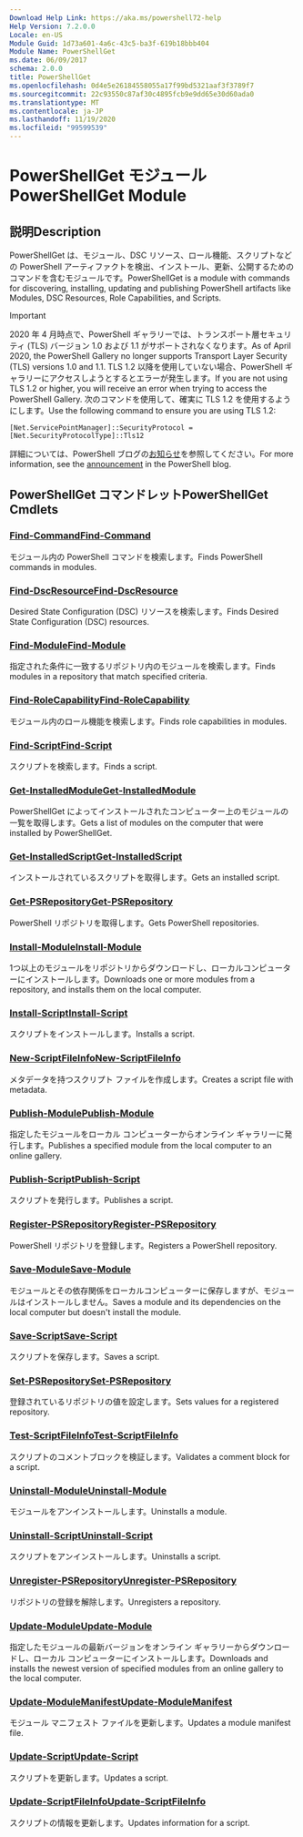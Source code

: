 ```yaml
---
Download Help Link: https://aka.ms/powershell72-help
Help Version: 7.2.0.0
Locale: en-US
Module Guid: 1d73a601-4a6c-43c5-ba3f-619b18bbb404
Module Name: PowerShellGet
ms.date: 06/09/2017
schema: 2.0.0
title: PowerShellGet
ms.openlocfilehash: 0d4e5e26184558055a17f99bd5321aaf3f3789f7
ms.sourcegitcommit: 22c93550c87af30c4895fcb9e9dd65e30d60ada0
ms.translationtype: MT
ms.contentlocale: ja-JP
ms.lasthandoff: 11/19/2020
ms.locfileid: "99599539"
---
```

# <span data-ttu-id="b97e9-102">PowerShellGet モジュール</span><span class="sxs-lookup"><span data-stu-id="b97e9-102">PowerShellGet Module</span></span>

## <span data-ttu-id="b97e9-103">説明</span><span class="sxs-lookup"><span data-stu-id="b97e9-103">Description</span></span>

<span data-ttu-id="b97e9-104">PowerShellGet は、モジュール、DSC リソース、ロール機能、スクリプトなどの PowerShell アーティファクトを検出、インストール、更新、公開するためのコマンドを含むモジュールです。</span><span class="sxs-lookup"><span data-stu-id="b97e9-104">PowerShellGet is a module with commands for discovering, installing, updating and publishing PowerShell artifacts like Modules, DSC Resources, Role Capabilities, and Scripts.</span></span>

> [!IMPORTANT]
> <span data-ttu-id="b97e9-105">2020 年 4 月時点で、PowerShell ギャラリーでは、トランスポート層セキュリティ (TLS) バージョン 1.0 および 1.1 がサポートされなくなります。</span><span class="sxs-lookup"><span data-stu-id="b97e9-105">As of April 2020, the PowerShell Gallery no longer supports Transport Layer Security (TLS) versions 1.0 and 1.1.</span></span> <span data-ttu-id="b97e9-106">TLS 1.2 以降を使用していない場合、PowerShell ギャラリーにアクセスしようとするとエラーが発生します。</span><span class="sxs-lookup"><span data-stu-id="b97e9-106">If you are not using TLS 1.2 or higher, you will receive an error when trying to access the PowerShell Gallery.</span></span> <span data-ttu-id="b97e9-107">次のコマンドを使用して、確実に TLS 1.2 を使用するようにします。</span><span class="sxs-lookup"><span data-stu-id="b97e9-107">Use the following command to ensure you are using TLS 1.2:</span></span>
>
> `[Net.ServicePointManager]::SecurityProtocol = [Net.SecurityProtocolType]::Tls12`
>
> <span data-ttu-id="b97e9-108">詳細については、PowerShell ブログの[お知らせ](https://devblogs.microsoft.com/powershell/powershell-gallery-tls-support/)を参照してください。</span><span class="sxs-lookup"><span data-stu-id="b97e9-108">For more information, see the [announcement](https://devblogs.microsoft.com/powershell/powershell-gallery-tls-support/) in the PowerShell blog.</span></span>

## <span data-ttu-id="b97e9-109">PowerShellGet コマンドレット</span><span class="sxs-lookup"><span data-stu-id="b97e9-109">PowerShellGet Cmdlets</span></span>

### [<span data-ttu-id="b97e9-110">Find-Command</span><span class="sxs-lookup"><span data-stu-id="b97e9-110">Find-Command</span></span>](Find-Command.md)
<span data-ttu-id="b97e9-111">モジュール内の PowerShell コマンドを検索します。</span><span class="sxs-lookup"><span data-stu-id="b97e9-111">Finds PowerShell commands in modules.</span></span>

### [<span data-ttu-id="b97e9-112">Find-DscResource</span><span class="sxs-lookup"><span data-stu-id="b97e9-112">Find-DscResource</span></span>](Find-DscResource.md)
<span data-ttu-id="b97e9-113">Desired State Configuration (DSC) リソースを検索します。</span><span class="sxs-lookup"><span data-stu-id="b97e9-113">Finds Desired State Configuration (DSC) resources.</span></span>

### [<span data-ttu-id="b97e9-114">Find-Module</span><span class="sxs-lookup"><span data-stu-id="b97e9-114">Find-Module</span></span>](Find-Module.md)
<span data-ttu-id="b97e9-115">指定された条件に一致するリポジトリ内のモジュールを検索します。</span><span class="sxs-lookup"><span data-stu-id="b97e9-115">Finds modules in a repository that match specified criteria.</span></span>

### [<span data-ttu-id="b97e9-116">Find-RoleCapability</span><span class="sxs-lookup"><span data-stu-id="b97e9-116">Find-RoleCapability</span></span>](Find-RoleCapability.md)
<span data-ttu-id="b97e9-117">モジュール内のロール機能を検索します。</span><span class="sxs-lookup"><span data-stu-id="b97e9-117">Finds role capabilities in modules.</span></span>

### [<span data-ttu-id="b97e9-118">Find-Script</span><span class="sxs-lookup"><span data-stu-id="b97e9-118">Find-Script</span></span>](Find-Script.md)
<span data-ttu-id="b97e9-119">スクリプトを検索します。</span><span class="sxs-lookup"><span data-stu-id="b97e9-119">Finds a script.</span></span>

### [<span data-ttu-id="b97e9-120">Get-InstalledModule</span><span class="sxs-lookup"><span data-stu-id="b97e9-120">Get-InstalledModule</span></span>](Get-InstalledModule.md)
<span data-ttu-id="b97e9-121">PowerShellGet によってインストールされたコンピューター上のモジュールの一覧を取得します。</span><span class="sxs-lookup"><span data-stu-id="b97e9-121">Gets a list of modules on the computer that were installed by PowerShellGet.</span></span>

### [<span data-ttu-id="b97e9-122">Get-InstalledScript</span><span class="sxs-lookup"><span data-stu-id="b97e9-122">Get-InstalledScript</span></span>](Get-InstalledScript.md)
<span data-ttu-id="b97e9-123">インストールされているスクリプトを取得します。</span><span class="sxs-lookup"><span data-stu-id="b97e9-123">Gets an installed script.</span></span>

### [<span data-ttu-id="b97e9-124">Get-PSRepository</span><span class="sxs-lookup"><span data-stu-id="b97e9-124">Get-PSRepository</span></span>](Get-PSRepository.md)
<span data-ttu-id="b97e9-125">PowerShell リポジトリを取得します。</span><span class="sxs-lookup"><span data-stu-id="b97e9-125">Gets PowerShell repositories.</span></span>

### [<span data-ttu-id="b97e9-126">Install-Module</span><span class="sxs-lookup"><span data-stu-id="b97e9-126">Install-Module</span></span>](Install-Module.md)
<span data-ttu-id="b97e9-127">1つ以上のモジュールをリポジトリからダウンロードし、ローカルコンピューターにインストールします。</span><span class="sxs-lookup"><span data-stu-id="b97e9-127">Downloads one or more modules from a repository, and installs them on the local computer.</span></span>

### [<span data-ttu-id="b97e9-128">Install-Script</span><span class="sxs-lookup"><span data-stu-id="b97e9-128">Install-Script</span></span>](Install-Script.md)
<span data-ttu-id="b97e9-129">スクリプトをインストールします。</span><span class="sxs-lookup"><span data-stu-id="b97e9-129">Installs a script.</span></span>

### [<span data-ttu-id="b97e9-130">New-ScriptFileInfo</span><span class="sxs-lookup"><span data-stu-id="b97e9-130">New-ScriptFileInfo</span></span>](New-ScriptFileInfo.md)
<span data-ttu-id="b97e9-131">メタデータを持つスクリプト ファイルを作成します。</span><span class="sxs-lookup"><span data-stu-id="b97e9-131">Creates a script file with metadata.</span></span>

### [<span data-ttu-id="b97e9-132">Publish-Module</span><span class="sxs-lookup"><span data-stu-id="b97e9-132">Publish-Module</span></span>](Publish-Module.md)
<span data-ttu-id="b97e9-133">指定したモジュールをローカル コンピューターからオンライン ギャラリーに発行します。</span><span class="sxs-lookup"><span data-stu-id="b97e9-133">Publishes a specified module from the local computer to an online gallery.</span></span>

### [<span data-ttu-id="b97e9-134">Publish-Script</span><span class="sxs-lookup"><span data-stu-id="b97e9-134">Publish-Script</span></span>](Publish-Script.md)
<span data-ttu-id="b97e9-135">スクリプトを発行します。</span><span class="sxs-lookup"><span data-stu-id="b97e9-135">Publishes a script.</span></span>

### [<span data-ttu-id="b97e9-136">Register-PSRepository</span><span class="sxs-lookup"><span data-stu-id="b97e9-136">Register-PSRepository</span></span>](Register-PSRepository.md)
<span data-ttu-id="b97e9-137">PowerShell リポジトリを登録します。</span><span class="sxs-lookup"><span data-stu-id="b97e9-137">Registers a PowerShell repository.</span></span>

### [<span data-ttu-id="b97e9-138">Save-Module</span><span class="sxs-lookup"><span data-stu-id="b97e9-138">Save-Module</span></span>](Save-Module.md)
<span data-ttu-id="b97e9-139">モジュールとその依存関係をローカルコンピューターに保存しますが、モジュールはインストールしません。</span><span class="sxs-lookup"><span data-stu-id="b97e9-139">Saves a module and its dependencies on the local computer but doesn't install the module.</span></span>

### [<span data-ttu-id="b97e9-140">Save-Script</span><span class="sxs-lookup"><span data-stu-id="b97e9-140">Save-Script</span></span>](Save-Script.md)
<span data-ttu-id="b97e9-141">スクリプトを保存します。</span><span class="sxs-lookup"><span data-stu-id="b97e9-141">Saves a script.</span></span>

### [<span data-ttu-id="b97e9-142">Set-PSRepository</span><span class="sxs-lookup"><span data-stu-id="b97e9-142">Set-PSRepository</span></span>](Set-PSRepository.md)
<span data-ttu-id="b97e9-143">登録されているリポジトリの値を設定します。</span><span class="sxs-lookup"><span data-stu-id="b97e9-143">Sets values for a registered repository.</span></span>

### [<span data-ttu-id="b97e9-144">Test-ScriptFileInfo</span><span class="sxs-lookup"><span data-stu-id="b97e9-144">Test-ScriptFileInfo</span></span>](Test-ScriptFileInfo.md)
<span data-ttu-id="b97e9-145">スクリプトのコメントブロックを検証します。</span><span class="sxs-lookup"><span data-stu-id="b97e9-145">Validates a comment block for a script.</span></span>

### [<span data-ttu-id="b97e9-146">Uninstall-Module</span><span class="sxs-lookup"><span data-stu-id="b97e9-146">Uninstall-Module</span></span>](Uninstall-Module.md)
<span data-ttu-id="b97e9-147">モジュールをアンインストールします。</span><span class="sxs-lookup"><span data-stu-id="b97e9-147">Uninstalls a module.</span></span>

### [<span data-ttu-id="b97e9-148">Uninstall-Script</span><span class="sxs-lookup"><span data-stu-id="b97e9-148">Uninstall-Script</span></span>](Uninstall-Script.md)
<span data-ttu-id="b97e9-149">スクリプトをアンインストールします。</span><span class="sxs-lookup"><span data-stu-id="b97e9-149">Uninstalls a script.</span></span>

### [<span data-ttu-id="b97e9-150">Unregister-PSRepository</span><span class="sxs-lookup"><span data-stu-id="b97e9-150">Unregister-PSRepository</span></span>](Unregister-PSRepository.md)
<span data-ttu-id="b97e9-151">リポジトリの登録を解除します。</span><span class="sxs-lookup"><span data-stu-id="b97e9-151">Unregisters a repository.</span></span>

### [<span data-ttu-id="b97e9-152">Update-Module</span><span class="sxs-lookup"><span data-stu-id="b97e9-152">Update-Module</span></span>](Update-Module.md)
<span data-ttu-id="b97e9-153">指定したモジュールの最新バージョンをオンライン ギャラリーからダウンロードし、ローカル コンピューターにインストールします。</span><span class="sxs-lookup"><span data-stu-id="b97e9-153">Downloads and installs the newest version of specified modules from an online gallery to the local computer.</span></span>

### [<span data-ttu-id="b97e9-154">Update-ModuleManifest</span><span class="sxs-lookup"><span data-stu-id="b97e9-154">Update-ModuleManifest</span></span>](Update-ModuleManifest.md)
<span data-ttu-id="b97e9-155">モジュール マニフェスト ファイルを更新します。</span><span class="sxs-lookup"><span data-stu-id="b97e9-155">Updates a module manifest file.</span></span>

### [<span data-ttu-id="b97e9-156">Update-Script</span><span class="sxs-lookup"><span data-stu-id="b97e9-156">Update-Script</span></span>](Update-Script.md)
<span data-ttu-id="b97e9-157">スクリプトを更新します。</span><span class="sxs-lookup"><span data-stu-id="b97e9-157">Updates a script.</span></span>

### [<span data-ttu-id="b97e9-158">Update-ScriptFileInfo</span><span class="sxs-lookup"><span data-stu-id="b97e9-158">Update-ScriptFileInfo</span></span>](Update-ScriptFileInfo.md)
<span data-ttu-id="b97e9-159">スクリプトの情報を更新します。</span><span class="sxs-lookup"><span data-stu-id="b97e9-159">Updates information for a script.</span></span>
